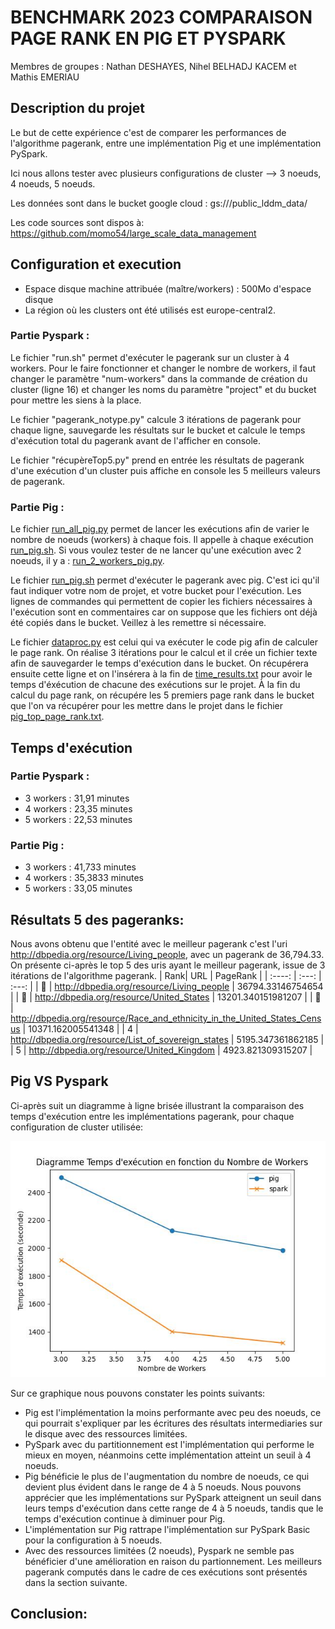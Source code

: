 # BENCHMARK 2023 COMPARAISON PAGE RANK EN PIG ET PYSPARK

Membres de groupes : Nathan DESHAYES, Nihel BELHADJ KACEM et Mathis EMERIAU

## Description du projet
Le but de cette expérience c'est de comparer les performances de l'algorithme pagerank, entre une implémentation Pig et une implémentation PySpark.

Ici nous allons tester avec plusieurs configurations de cluster --> 3 noeuds, 4 noeuds, 5 noeuds.

Les données sont dans le bucket google cloud : gs:///public_lddm_data/

Les code sources sont dispos à: https://github.com/momo54/large_scale_data_management


## Configuration et execution
- Espace disque machine attribuée (maître/workers) : 500Mo d'espace disque
- La région où les clusters ont été utilisés est europe-central2. 

### Partie Pyspark :

Le fichier "run.sh" permet d'exécuter le pagerank sur un cluster à 4 workers. Pour le faire fonctionner et changer le nombre de workers, il faut changer le paramètre "num-workers" dans la commande de création du cluster (ligne 16) et changer les noms du paramètre "project" et du bucket pour mettre les siens à la place.

Le fichier "pagerank_notype.py" calcule 3 itérations de pagerank pour chaque ligne, sauvegarde les résultats sur le bucket et calcule le temps d'exécution total du pagerank avant de l'afficher en console.

Le fichier "récupèreTop5.py" prend en entrée les résultats de pagerank d'une exécution d'un cluster puis affiche en console les 5 meilleurs valeurs de pagerank.

### Partie Pig :

Le fichier [run_all_pig.py](./pig/run_all_pig.py) permet de lancer les exécutions afin de varier le nombre de noeuds (workers) à chaque fois. Il appelle à chaque exécution [run_pig.sh](./pig/run_pig.sh). Si vous voulez tester de ne lancer qu'une exécution avec 2 noeuds, il y a : [run_2_workers_pig.py](./pig/run_2_workers_pig.py).

Le fichier [run_pig.sh](./pig/run_pig.sh) permet d'exécuter le pagerank avec pig. C'est ici qu'il faut indiquer votre nom de projet, et votre bucket pour l'exécution. Les lignes de commandes qui permettent de copier les fichiers nécessaires à l'exécution sont en commentaires car on suppose que les fichiers ont déjà été copiés dans le bucket. Veillez à les remettre si nécessaire.

Le fichier [dataproc.py](./pig/dataproc.py) est celui qui va exécuter le code pig afin de calculer le page rank. On réalise 3 itérations pour le calcul et il crée un fichier texte afin de sauvegarder le temps d'exécution dans le bucket. On récupérera ensuite cette ligne et on l'insérera à la fin de [time_results.txt](./pig/time_results.txt) pour avoir le temps d'éxécution de chacune des exécutions sur le projet. À la fin du calcul du page rank, on récupére les 5 premiers page rank dans le bucket que l'on va récupérer pour les mettre dans le projet dans le fichier [pig_top_page_rank.txt](./pig/pig_top_page_rank.txt).


## Temps d'exécution

### Partie Pyspark : 
- 3 workers : 31,91 minutes
- 4 workers : 23,35 minutes
- 5 workers : 22,53 minutes

### Partie Pig :
- 3 workers : 41,733 minutes
- 4 workers : 35,3833 minutes
- 5 workers : 33,05 minutes

## Résultats 5 des pageranks:
Nous avons obtenu que l'entité avec le meilleur pagerank c'est l'uri http://dbpedia.org/resource/Living_people, avec un pagerank de 36,794.33. On présente ci-après le top 5 des uris ayant le meilleur pagerank, issue de 3 itérations de l'algorithme pagerank.
| Rank| URL | PageRank |
| :----: | :---: | :---: |
| 🥇 | <http://dbpedia.org/resource/Living_people>  | 36794.33146754654 |
| 🥈 | <http://dbpedia.org/resource/United_States> | 13201.340151981207 |
| 🥉 | <http://dbpedia.org/resource/Race_and_ethnicity_in_the_United_States_Census> | 10371.162005541348 |
| 4 | <http://dbpedia.org/resource/List_of_sovereign_states> | 5195.347361862185 |
| 5 | <http://dbpedia.org/resource/United_Kingdom> | 4923.821309315207 |



## Pig VS Pyspark
Ci-après suit un diagramme à ligne brisée illustrant la comparaison des temps d'exécution entre les implémentations pagerank, pour chaque configuration de cluster utilisée:


![Texte alternatif](./diagramme.jpeg)

Sur ce graphique nous pouvons constater les points suivants:

- Pig est l'implémentation la moins performante avec peu des noeuds, ce qui pourrait s'expliquer par les écritures des résultats intermediaries sur le disque avec des ressources limitées.
- PySpark avec du partitionnement est l'implémentation qui performe le mieux en moyen, néanmoins cette implémentation atteint un seuil à 4 noeuds.
- Pig bénéficie le plus de l'augmentation du nombre de noeuds, ce qui devient plus évident dans le range de 4 à 5 noeuds. Nous pouvons apprécier que les implémentations sur PySpark atteignent un seuil dans leurs temps d'exécution dans cette range de 4 à 5 noeuds, tandis que le temps d'exécution continue à diminuer pour Pig.
- L'implémentation sur Pig rattrape l'implémentation sur PySpark Basic pour la configuration à 5 noeuds.
- Avec des ressources limitées (2 noeuds), Pyspark ne semble pas bénéficier d'une amélioration en raison du partionnement.
Les meilleurs pagerank computés dans le cadre de ces exécutions sont présentés dans la section suivante.

## Conclusion:
